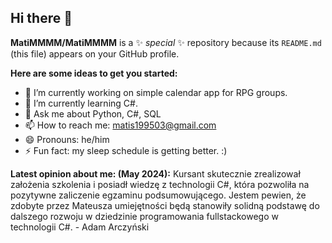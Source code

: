## Hi there 👋


**MatiMMMM/MatiMMMM** is a ✨ _special_ ✨ repository because its `README.md` (this file) appears on your GitHub profile.

**Here are some ideas to get you started:**

- 🔭 I’m currently working on simple calendar app for RPG groups.
- 🌱 I’m currently learning C#.
- 💬 Ask me about  Python, C#, SQL
- 📫 How to reach me: matis199503@gmail.com
- 😄 Pronouns: he/him
- ⚡ Fun fact: my sleep schedule is getting better. :)


**Latest opinion about me: (May 2024):**
Kursant skutecznie zrealizował założenia szkolenia i posiadł wiedzę z technologii C#, która pozwoliła na pozytywne zaliczenie egzaminu podsumowującego. Jestem pewien, że zdobyte przez Mateusza umiejętności będą stanowiły solidną podstawę do dalszego rozwoju w dziedzinie programowania fullstackowego w technologii C#. - Adam Arczyński
